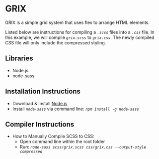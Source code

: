 # GRIX

GRIX is a simple grid system that uses flex to arrange HTML elements.

Listed below are instructions for compiling a *```.scss```* files into a *```.css```* file. In this example, we will compile *```grix.scss```* to *```grix.css```*. The newly compiled CSS file will only include the compressed styling.

## Libraries

 - Node.js
 - node-sass

## Installation Instructions

 - Download & install [Node.js](https://nodejs.org/en/download/)
 - Install *```node-sass```* via command line: *```npm install -g node-sass```*

## Compiler Instructions

 - How to Manually Compile SCSS to CSS:
   - Open command line within the root folder
   - Run: *```node-sass scss/grix.scss css/grix.css --output-style compressed```*
